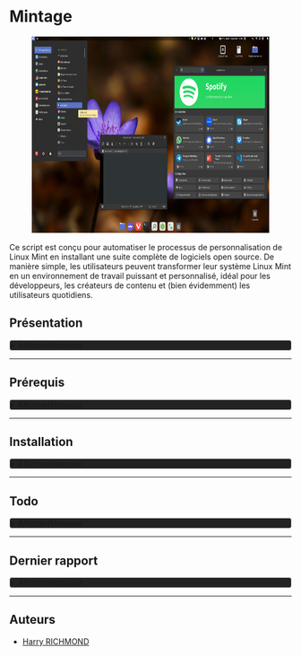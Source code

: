 # Mintage

<figure>
  <img src="./DATA/preview.jpg" alt="Preview" height="350">
  <figcaption></figcaption>
</figure>

Ce script est conçu pour automatiser le processus de personnalisation de Linux Mint en installant une suite complète de logiciels open source. De manière simple, les utilisateurs peuvent transformer leur système Linux Mint en un environnement de travail puissant et personnalisé, idéal pour les développeurs, les créateurs de contenu et (bien évidemment) les utilisateurs quotidiens.

## Présentation

<details style="background-color: #222222; border: 1px solid #ccc; border-radius: 4px;">
<summary>Afficher/Masquer</summary>

### Fonctionnalités

- **Installation Automatique** : Déployez votre environnement personnalisé sans intervention manuelle.
- **Suite Complète** : Le script inclut des logiciels pour le développement, la bureautique, le multimédia, et plus encore.
- **Open Source** : Tous les logiciels installés sont open source, garantissant transparence et respect de la vie privée.
- **Thème Préconfiguré** : Profitez d'un thème sobre et fonctionnel, conçu pour une expérience utilisateur optimale.

### Liste de logiciels

Une liste non exhaustive des logiciels inclus dans ce script :

- **Développement**: Codium, Git, Docker
- **Bureautique**: LibreOffice, Thunderbird
- **Multimédia**: GIMP, Kodi
- **Internet**: Vivaldi, FileZilla
- ...et beaucoup d'autres !

Vous pouvez aussi consulter [la liste complète.](./DATA/complete-list.md)

### Contributions

Les contributions sont les bienvenues ! Si vous avez des suggestions ou des améliorations, n'hésitez pas à soumettre une pull request ou à ouvrir une issue.

### License

Distribué sous la licence GPLv3. Voir `LICENSE` pour plus d'informations.

</details>

---

## Prérequis

<details style="background-color: #222222; border: 1px solid #ccc; border-radius: 4px;">
<summary>Afficher/Masquer</summary>

Une clean install de [Linux Mint 21.3 x86_64](https://www.linuxmint.com) est nécessaire.
Pour info pour coller dans le terminal il faut utiliser `CTRL + SHIFT + V` et pour copier `CTRL + SHIFT + C`.
`CTRL + C` sert à quitter dans le terminal.

Choisir les miroirs de téléchargement pour les mises à jour (prenez les plus rapides)
Pour ouvrir le terminal : `CTRL + ALT + T`

```bash
/usr/bin/software-properties-gtk
```

Ensuite choisissez les drivers

```bash
driver-manager
```

Installez les drivers propriétaires et "Appliquer les changements", puis fermez.

Faire les mise à jour

```bash
mintupdate
```

Et installer nala, une surcouche du gestionnaire apt

```bash
# Nala
sudo apt install -y nala expect curl wget
# puis changer les miroir de dl avec :
sudo nala fetch
# en répondant "1 2 3" sans oublier les espaces entre eux
# ou plus simplement (mais semble ne pas toujours marcher)
echo -e "1 2 3\nY" | sudo nala fetch
```

Il y a une source défaillante chez moi :
Ouvrez "Gestionnaire de mises à jour" et allez dans "Edition/Sources de logiciels", allez ensuite dans "Dépôts supplémentaires"
et décochez la source en question, ici je décoche "linuxmirrors.ir".

### Téléchargement

Depuis le terminal, on télécharge [la dernière release](https://github.com/RogerBytes/Mintage/releases/latest), la décompresse et on entre dans le dossier :

```bash
latest_url=$(curl -sL -w '%{url_effective}\n' https://github.com/RogerBytes/Mintage/releases/latest -o /dev/null)
download_url="${latest_url/tag\/v/download/v}/Mintage-${latest_url##*/}.tar.gz"
wget $download_url
file=$(find . -name 'Mintage*.tar.gz' -print -quit)
tar -xvf "$file"
folder_name=$(tar -tf "$file" | head -1 | cut -f1 -d"/")
rm $file
cd $folder_name
```

</details>

---

## Installation

<details style="background-color: #222222; border: 1px solid #ccc; border-radius: 4px;">
<summary>Afficher/Masquer</summary>

### Installation scriptée

Dans le terminal, dans le dossier extrait depuis l'archive (l'on y est déjà après avoir fait les prérequis)

```bash
./prerequis.sh
```

Puis dans un nouveau terminal :

```bash
./install.sh
```

puis faire un reboot
Lancez vivaldi et thunderbird une première fois

après reboot, lancer :

```bash
./after-reboot.sh
```

### Installations manuelles

#### Grub Csutomizer

Si Dual-Boot seulement !
Dans un terminal :

```bash
grub-customizer
```

Dans Grub customizer mettez "calmgrub" comme thème avec l’icône de "+" dans l'onglet "apparence" (mettez calmgrub.tar.gz qui se trouve dans /racine du système) faites "appliquer" et enregistrez.

#### Gestionnaire de mises à jour

Dans "Gestionnaire de mises à jour" allez dans "Édition/Préférences", allez dans l'onglet "Paquet" et cochez les maj cinnamon et flatpak, ensuite allez dans l'onglet "Automatisation" et cochez tout sauf le dernier "Retirer les noyaux obsolètes et leurs dépendances".

#### Dual Boot avec Windows

Si Dual-Boot seulement !

Dans un terminal :

```bash
gnome-disks
```

Trouvez le disque où est installé Windows, puis chez la partition NTFS où il se trouve, sélectionnez-le puis cliquez
sur la petite roue de paramétrage. Choisissez l'option "modifier les options de montage",
Décochez "Réglages par défaut de la session" et décochez tout puis faîtes "Valider.

#### Fontbase

Dans fontbase cliquez sur "..." et dans
Pour "Root Folder" choisissez le dossier "Local"

#### pCloud

Lancer pcloud dans `~/Local/Ressources/apimages`

Ouvrez Jdownloader et depuis fichier faites import
cliquez sur telechargement et lancer l'import du fichier JD2-Dark-Theme.jd2backup
à la fin d'install supprimez JD2-Dark-Theme.jd2backup

#### LanguageTools pour LibreOffice

Téléchargez l'extension via wget (dl direct)

```bash
wget https://languagetool.org/download/LanguageTool-stable.oxt
```

Dans LibreOffice allez dans "Outils/Gestionnaire des extensions..."
Puis "Ajouter" et choisir "LanguageTool-stable.oxt",

Dans LibreOffice aller dans "Outils/Options" (ou 'Alt+F12'), puis :
"Paramètres linguistiques" - "Linguistique" et allez dans l'encart "Modules linguistiques disponibles", puis : - Décochez "Vérificateur orthographique Hunspell" - "Langues" : - Interface utilisateur = "Français (France)" - Paramètres locaux = "Français (France)" - Monnaie par défaut = "EUR € Français (France)" - Occidental = "Français (France)" - décochez "Asiatique"

Dans votre dossier utilisateur se trouve le dossier Mintage : vous pouvez maintenant le supprimer !  
Une documentation avec plein de conseils et astuces se trouve dans `~/Local/Documentation`.

#### Derniers réglages

Sinon sur votre bureau 'clic droit' > personnaliser :
décochez "ajustement automatique", puis cliquez en bas sur "Paramètre du bureau"
Décochez le poste de travail et cochez le dossier personnel

Lancez Xpad une première fois depuis le menu.

Clic droit sur l’icône "préférences" dans l'onglet "au démarrage, cochez "Démarrer Xpad automatiquement après l'ouverture de session".

Votre installation est terminée !

</details>

---

## Todo

<details style="background-color: #222222; border: 1px solid #ccc; border-radius: 4px;">
<summary>Afficher/Masquer</summary>

1. Faire un script de customisation pour une nouvelle session
2. Corriger le lien vers trousseau du navigateur il faut mettre `vivaldi://password-manager/passwords`
3. Faire une application simple pour changer de runtime Java
4. Le thème root souris au propre (au lieu de mon swap manuel) est `sudo update-alternatives --config x-cursor-theme`
5. Ajouter gestionnaire apimage [VIA CE PPA](https://launchpad.net/~appimagelauncher-team/+archive/ubuntu/stable) de [AppImageLauncher](https://github.com/TheAssassin/AppImageLauncher).
6. Voir pour faire installation entièrement auto de jackd libdvd(et son libdvdcss)
7. Créer une version light pour user simple

</details>

---

## Dernier rapport

<details style="background-color: #222222; border: 1px solid #ccc; border-radius: 4px;">
<summary>Afficher/Masquer</summary>

### Problèmes

Fixé - Il y a un souci avec "linuxmirrors.ir" (source de logiciel), -> j'ai édité le pré requis

### Observations

Après qt5ct (juste après game feral mode et powerlevel de zsh) Système demande à relancer cinnamon. Et dans le shell il demande le mdp dans le terminal sans rien faire derrière.

#### Les paquets que je remets manuellement (afin de sauter une étape)

- blueman
- caffeine

-> plus de pb avec transmission-gtk

#### Les appli flatpak sans support de thème

- Ciano - Compression et conversion de fichiers audio et vidéo
- Mousai - io.github.seadve.Mousai
- Téléchargeur de vidéo - com.github.unrud.VideoDownloader

</details>

---

## Auteurs

- [Harry RICHMOND](https://github.com/RogerBytes)
